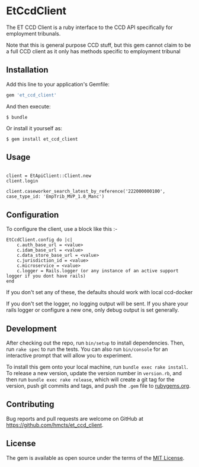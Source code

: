 # EtCcdClient

The ET CCD Client is a ruby interface to the CCD API specifically for employment
tribunals.

Note that this is general purpose CCD stuff, but this gem cannot claim to be a full CCD client
as it only has methods specific to employment tribunal

## Installation

Add this line to your application's Gemfile:

```ruby
gem 'et_ccd_client'
```

And then execute:

    $ bundle

Or install it yourself as:

    $ gem install et_ccd_client

## Usage

```

client = EtApiClient::Client.new
client.login

client.caseworker_search_latest_by_reference('222000000100', case_type_id: 'EmpTrib_MVP_1.0_Manc')

```

## Configuration

To configure the client, use a block like this :-

```
EtCcdClient.config do |c|
    c.auth_base_url = <value>
    c.idam_base_url = <value>
    c.data_store_base_url = <value>
    c.jurisdiction_id = <value>
    c.microservice = <value>
    c.logger = Rails.logger (or any instance of an active support logger if you dont have rails)
end

```

If you don't set any of these, the defaults should work with local ccd-docker

If you don't set the logger, no logging output will be sent.
If you share your rails logger or configure a new one, only debug output is set generally.

## Development

After checking out the repo, run `bin/setup` to install dependencies. Then, run `rake spec` to run the tests. You can also run `bin/console` for an interactive prompt that will allow you to experiment.

To install this gem onto your local machine, run `bundle exec rake install`. To release a new version, update the version number in `version.rb`, and then run `bundle exec rake release`, which will create a git tag for the version, push git commits and tags, and push the `.gem` file to [rubygems.org](https://rubygems.org).

## Contributing

Bug reports and pull requests are welcome on GitHub at https://github.com/hmcts/et_ccd_client.

## License

The gem is available as open source under the terms of the [MIT License](https://opensource.org/licenses/MIT).
